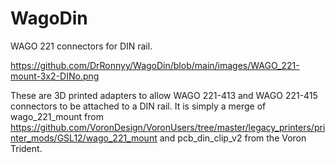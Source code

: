 # WagoDin
WAGO 221 connectors for DIN rail.

https://github.com/DrRonnyy/WagoDin/blob/main/images/WAGO_221-mount-3x2-DINo.png

These are 3D printed adapters to allow WAGO 221-413 and WAGO 221-415 connectors to be attached to a DIN rail. It is simply a merge of wago_221_mount from https://github.com/VoronDesign/VoronUsers/tree/master/legacy_printers/printer_mods/GSL12/wago_221_mount and pcb_din_clip_v2 from the Voron Trident.
